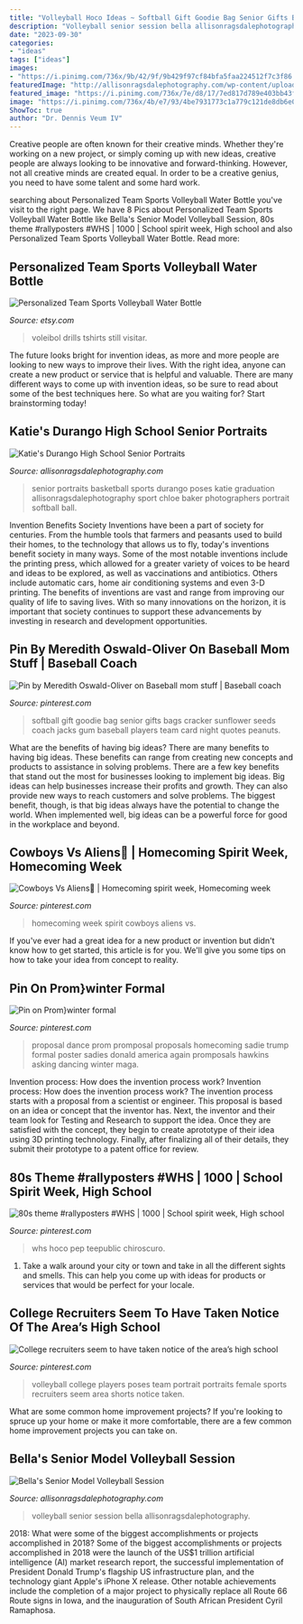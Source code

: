 ```yaml
---
title: "Volleyball Hoco Ideas ~ Softball Gift Goodie Bag Senior Gifts Bags Cracker Sunflower Seeds Coach Jacks Gum Baseball Players Team Card Night Quotes Peanuts"
description: "Volleyball senior session bella allisonragsdalephotography"
date: "2023-09-30"
categories:
- "ideas"
tags: ["ideas"]
images:
- "https://i.pinimg.com/736x/9b/42/9f/9b429f97cf84bfa5faa224512f7c3f86.jpg"
featuredImage: "http://allisonragsdalephotography.com/wp-content/uploads/2014/12/DSC5193-681x1024.jpg"
featured_image: "https://i.pinimg.com/736x/7e/d8/17/7ed817d789e403bb43f86d62974efd0c--softball-gifts-softball-goodie-bag-ideas.jpg"
image: "https://i.pinimg.com/736x/4b/e7/93/4be7931773c1a779c121de8db6e08376.jpg"
ShowToc: true
author: "Dr. Dennis Veum IV"
---
```



Creative people are often known for their creative minds. Whether they're working on a new project, or simply coming up with new ideas, creative people are always looking to be innovative and forward-thinking. However, not all creative minds are created equal. In order to be a creative genius, you need to have some talent and some hard work.

	

		
searching about Personalized Team Sports Volleyball Water Bottle you've visit to the right page. We have 8 Pics about Personalized Team Sports Volleyball Water Bottle like Bella&#039;s Senior Model Volleyball Session, 80s theme #rallyposters #WHS | 1000 | School spirit week, High school and also Personalized Team Sports Volleyball Water Bottle. Read more:
		
    
## Personalized Team Sports Volleyball Water Bottle

<img loading=lazy src="https://img1.etsystatic.com/001/0/6933944/il_570xN.367695697_3vio.jpg" onerror="this.onerror=null;this.src='https://tse2.mm.bing.net/th?id=OIP.HE-_SM1avXE8n1MiR2Tl5wHaJ4&amp;pid=15.1';" alt="Personalized Team Sports Volleyball Water Bottle">

_Source: etsy.com_

>voleibol drills tshirts still visitar. 

	

The future looks bright for invention ideas, as more and more people are looking to new ways to improve their lives. With the right idea, anyone can create a new product or service that is helpful and valuable. There are many different ways to come up with invention ideas, so be sure to read about some of the best techniques here. So what are you waiting for? Start brainstorming today!

    
## Katie&#039;s Durango High School Senior Portraits

<img loading=lazy src="http://allisonragsdalephotography.com/wp-content/uploads/2014/12/DSC5193-681x1024.jpg" onerror="this.onerror=null;this.src='https://tse3.mm.bing.net/th?id=OIP.JJkNIwWcAxxwtCWaVlz0CwHaLI&amp;pid=15.1';" alt="Katie&#039;s Durango High School Senior Portraits">

_Source: allisonragsdalephotography.com_

>senior portraits basketball sports durango poses katie graduation allisonragsdalephotography sport chloe baker photographers portrait softball ball. 

	

Invention Benefits Society
Inventions have been a part of society for centuries. From the humble tools that farmers and peasants used to build their homes, to the technology that allows us to fly, today's inventions benefit society in many ways. 
Some of the most notable inventions include the printing press, which allowed for a greater variety of voices to be heard and ideas to be explored, as well as vaccinations and antibiotics. Others include automatic cars, home air conditioning systems and even 3-D printing. 
The benefits of inventions are vast and range from improving our quality of life to saving lives. With so many innovations on the horizon, it is important that society continues to support these advancements by investing in research and development opportunities.

    
## Pin By Meredith Oswald-Oliver On Baseball Mom Stuff | Baseball Coach

<img loading=lazy src="https://i.pinimg.com/736x/7e/d8/17/7ed817d789e403bb43f86d62974efd0c--softball-gifts-softball-goodie-bag-ideas.jpg" onerror="this.onerror=null;this.src='https://tse3.mm.bing.net/th?id=OIP.5-7hh6DKbXbfgpU8kGs2-QAAAA&amp;pid=15.1';" alt="Pin by Meredith Oswald-Oliver on Baseball mom stuff | Baseball coach">

_Source: pinterest.com_

>softball gift goodie bag senior gifts bags cracker sunflower seeds coach jacks gum baseball players team card night quotes peanuts. 

	

What are the benefits of having big ideas?
There are many benefits to having big ideas. These benefits can range from creating new concepts and products to assistance in solving problems. There are a few key benefits that stand out the most for businesses looking to implement big ideas. 
Big ideas can help businesses increase their profits and growth. They can also provide new ways to reach customers and solve problems. The biggest benefit, though, is that big ideas always have the potential to change the world. When implemented well, big ideas can be a powerful force for good in the workplace and beyond.

    
## Cowboys Vs Aliens🤠 | Homecoming Spirit Week, Homecoming Week

<img loading=lazy src="https://i.pinimg.com/736x/4b/e7/93/4be7931773c1a779c121de8db6e08376.jpg" onerror="this.onerror=null;this.src='https://tse2.mm.bing.net/th?id=OIP.WieBwNKa4P6Ussjd0P-YxgHaJ3&amp;pid=15.1';" alt="Cowboys Vs Aliens🤠 | Homecoming spirit week, Homecoming week">

_Source: pinterest.com_

>homecoming week spirit cowboys aliens vs. 

	

If you've ever had a great idea for a new product or invention but didn't know how to get started, this article is for you. We'll give you some tips on how to take your idea from concept to reality.

    
## Pin On Prom}winter Formal

<img loading=lazy src="https://i.pinimg.com/736x/37/eb/d0/37ebd08437215b0d351fa5d15777d8e6.jpg" onerror="this.onerror=null;this.src='https://tse2.mm.bing.net/th?id=OIP.l0B5iJtC_9nrzQcmqGu8igHaJ4&amp;pid=15.1';" alt="Pin on Prom}winter formal">

_Source: pinterest.com_

>proposal dance prom promposal proposals homecoming sadie trump formal poster sadies donald america again promposals hawkins asking dancing winter maga. 

	

Invention process: How does the invention process work?
Invention process: How does the invention process work?
The invention process starts with a proposal from a scientist or engineer. This proposal is based on an idea or concept that the inventor has. Next, the inventor and their team look for Testing and Research to support the idea. Once they are satisfied with the concept, they begin to create aprototype of their idea using 3D printing technology. Finally, after finalizing all of their details, they submit their prototype to a patent office for review.

    
## 80s Theme #rallyposters #WHS | 1000 | School Spirit Week, High School

<img loading=lazy src="https://i.pinimg.com/736x/9b/42/9f/9b429f97cf84bfa5faa224512f7c3f86.jpg" onerror="this.onerror=null;this.src='https://tse2.mm.bing.net/th?id=OIP.zKo543P7kpWPY-oWnZK52wHaNL&amp;pid=15.1';" alt="80s theme #rallyposters #WHS | 1000 | School spirit week, High school">

_Source: pinterest.com_

>whs hoco pep teepublic chiroscuro. 

	

1. Take a walk around your city or town and take in all the different sights and smells. This can help you come up with ideas for products or services that would be perfect for your locale. 

    
## College Recruiters Seem To Have Taken Notice Of The Area’s High School

<img loading=lazy src="https://i.pinimg.com/736x/36/45/42/3645424cbc5d7cbe3b7a8d35d5e4f071--high-school-story-volleyball-players.jpg" onerror="this.onerror=null;this.src='https://tse4.mm.bing.net/th?id=OIP.LMuLpXAVRGG9a_93QozdNwHaLI&amp;pid=15.1';" alt="College recruiters seem to have taken notice of the area’s high school">

_Source: pinterest.com_

>volleyball college players poses team portrait portraits female sports recruiters seem area shorts notice taken. 

	

What are some common home improvement projects?
If you're looking to spruce up your home or make it more comfortable, there are a few common home improvement projects you can take on.

    
## Bella&#039;s Senior Model Volleyball Session

<img loading=lazy src="http://allisonragsdalephotography.com/wp-content/uploads/2013/08/allisonragsdalephotography-1759.jpg" onerror="this.onerror=null;this.src='https://tse2.mm.bing.net/th?id=OIP.HQY2vTu_dwGPEz9flUPQyQHaE7&amp;pid=15.1';" alt="Bella&#039;s Senior Model Volleyball Session">

_Source: allisonragsdalephotography.com_

>volleyball senior session bella allisonragsdalephotography. 

	

2018: What were some of the biggest accomplishments or projects accomplished in 2018?
Some of the biggest accomplishments or projects accomplished in 2018 were the launch of the US$1 trillion artificial intelligence (AI) market research report, the successful implementation of President Donald Trump's flagship US infrastructure plan, and the technology giant Apple's iPhone X release. Other notable achievements include the completion of a major project to physically replace all Route 66 Route signs in Iowa, and the inauguration of South African President Cyril Ramaphosa.

